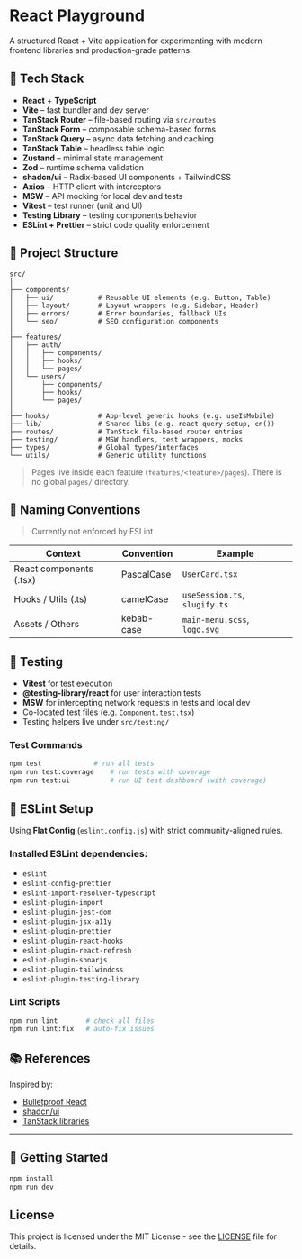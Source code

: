 # React Playground

A structured React + Vite application for experimenting with modern frontend libraries and production-grade patterns.

## 🧱 Tech Stack

- **React** + **TypeScript**
- **Vite** – fast bundler and dev server
- **TanStack Router** – file-based routing via `src/routes`
- **TanStack Form** – composable schema-based forms
- **TanStack Query** – async data fetching and caching
- **TanStack Table** – headless table logic
- **Zustand** – minimal state management
- **Zod** – runtime schema validation
- **shadcn/ui** – Radix-based UI components + TailwindCSS
- **Axios** – HTTP client with interceptors
- **MSW** – API mocking for local dev and tests
- **Vitest** – test runner (unit and UI)
- **Testing Library** – testing components behavior
- **ESLint + Prettier** – strict code quality enforcement

## 📁 Project Structure

```
src/
│
├── components/
│   ├── ui/           # Reusable UI elements (e.g. Button, Table)
│   ├── layout/       # Layout wrappers (e.g. Sidebar, Header)
│   ├── errors/       # Error boundaries, fallback UIs
│   └── seo/          # SEO configuration components
│
├── features/
│   ├── auth/
│   │   ├── components/
│   │   ├── hooks/
│   │   └── pages/
│   └── users/
│       ├── components/
│       ├── hooks/
│       └── pages/
│
├── hooks/            # App-level generic hooks (e.g. useIsMobile)
├── lib/              # Shared libs (e.g. react-query setup, cn())
├── routes/           # TanStack file-based router entries
├── testing/          # MSW handlers, test wrappers, mocks
├── types/            # Global types/interfaces
└── utils/            # Generic utility functions
```

> Pages live inside each feature (`features/<feature>/pages`). There is no global `pages/` directory.

## 📐 Naming Conventions

> Currently not enforced by ESLint

| Context                 | Convention | Example                       |
| ----------------------- | ---------- | ----------------------------- |
| React components (.tsx) | PascalCase | `UserCard.tsx`                |
| Hooks / Utils (.ts)     | camelCase  | `useSession.ts`, `slugify.ts` |
| Assets / Others         | kebab-case | `main-menu.scss`, `logo.svg`  |

## 🧪 Testing

- **Vitest** for test execution
- **@testing-library/react** for user interaction tests
- **MSW** for intercepting network requests in tests and local dev
- Co-located test files (e.g. `Component.test.tsx`)
- Testing helpers live under `src/testing/`

### Test Commands

```bash
npm test             # run all tests
npm run test:coverage    # run tests with coverage
npm run test:ui          # run UI test dashboard (with coverage)
```

## 🔧 ESLint Setup

Using **Flat Config** (`eslint.config.js`) with strict community-aligned rules.

### Installed ESLint dependencies:

- `eslint`
- `eslint-config-prettier`
- `eslint-import-resolver-typescript`
- `eslint-plugin-import`
- `eslint-plugin-jest-dom`
- `eslint-plugin-jsx-a11y`
- `eslint-plugin-prettier`
- `eslint-plugin-react-hooks`
- `eslint-plugin-react-refresh`
- `eslint-plugin-sonarjs`
- `eslint-plugin-tailwindcss`
- `eslint-plugin-testing-library`

### Lint Scripts

```bash
npm run lint       # check all files
npm run lint:fix   # auto-fix issues
```

## 📚 References

Inspired by:

- [Bulletproof React](https://github.com/alan2207/bulletproof-react)
- [shadcn/ui](https://ui.shadcn.com/)
- [TanStack libraries](https://tanstack.com/)

---

## 🚀 Getting Started

```bash
npm install
npm run dev
```

## License

This project is licensed under the MIT License - see the [LICENSE](LICENSE) file for details.
